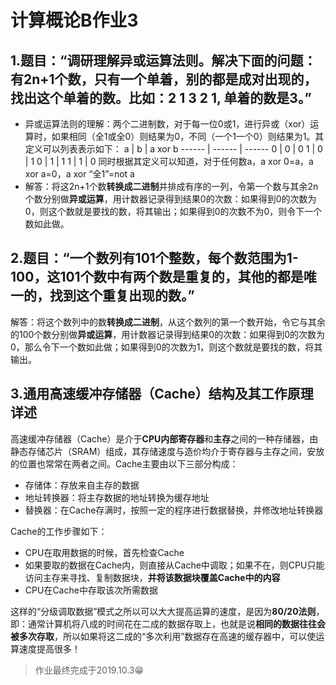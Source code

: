 # 计算概论B作业3
## 1.题目：“调研理解异或运算法则。解决下面的问题：有2n+1个数，只有一个单着，别的都是成对出现的，找出这个单着的数。比如：2 1 3 2 1, 单着的数是3。”
- 异或运算法则的理解：两个二进制数，对于每一位0或1，进行异或（xor）运算时，如果相同（全1或全0）则结果为0，不同（一个1一个0）则结果为1。其定义可以列表表示如下：
a | b | a xor b
------ | ------ | ------
0 | 0 | 0
1 | 0 | 1
0 | 1 | 1
1 | 1 | 0
同时根据其定义可以知道，对于任何数a，a xor 0=a，a xor a=0，a xor “全1”=not a
- 解答：将这2n+1个数**转换成二进制**并排成有序的一列，令第一个数与其余2n个数分别做**异或运算**，用计数器记录得到结果0的次数：如果得到0的次数为0，则这个数就是要找的数，将其输出；如果得到0的次数不为0，则令下一个数如此做。
## 2.题目：“一个数列有101个整数，每个数范围为1-100，这101个数中有两个数是重复的，其他的都是唯一的，找到这个重复出现的数。”
解答：将这个数列中的数**转换成二进制**，从这个数列的第一个数开始，令它与其余的100个数分别做**异或运算**，用计数器记录得到结果0的次数：如果得到0的次数为0，那么令下一个数如此做；如果得到0的次数为1，则这个数就是要找的数，将其输出。
## 3.通用高速缓冲存储器（Cache）结构及其工作原理详述
高速缓冲存储器（Cache）是介于**CPU内部寄存器**和**主存**之间的一种存储器，由静态存储芯片（SRAM）组成，其存储速度与造价均介于寄存器与主存之间，安放的位置也常常在两者之间。Cache主要由以下三部分构成：
- 存储体：存放来自主存的数据
- 地址转换器：将主存数据的地址转换为缓存地址
- 替换器：在Cache存满时，按照一定的程序进行数据替换，并修改地址转换器

Cache的工作步骤如下：
- CPU在取用数据的时候，首先检查Cache
- 如果要取的数据在Cache内，则直接从Cache中调取；如果不在，则CPU只能访问主存来寻找、复制数据块，**并将该数据块覆盖Cache中的内容**
- CPU在Cache中存取该次所需数据

这样的“分级调取数据”模式之所以可以大大提高运算的速度，是因为**80/20法则**，即：通常计算机将八成的时间花在二成的数据存取上，也就是说**相同的数据往往会被多次存取**，所以如果将这二成的“多次利用”数据存在高速的缓存器中，可以使运算速度提高很多！

> 作业最终完成于2019.10.3😁
